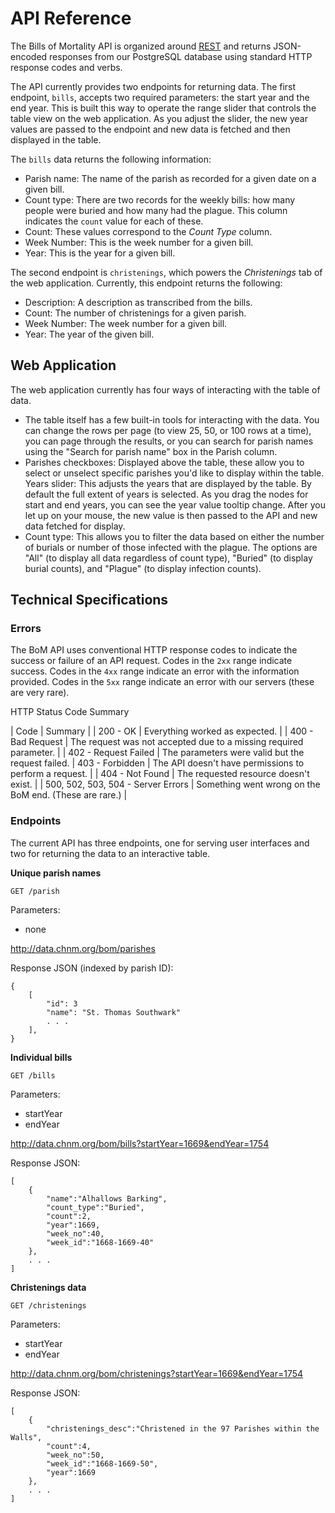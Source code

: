 # API Reference

The Bills of Mortality API is organized around [REST](https://en.wikipedia.org/wiki/Representational_state_transfer) and returns
JSON-encoded responses from our PostgreSQL database using standard HTTP
response codes and verbs. 

The API currently provides two endpoints for returning data. The first
endpoint, `bills`, accepts two required parameters: the start year and the end year. This is built this way to operate the range slider that controls the table view on the web application. As you adjust the slider, the new year values are passed to the endpoint and new data is fetched and then displayed in the table. 

The `bills` data returns the following information: 

- Parish name: The name of the parish as recorded for a given date on a given bill. 
- Count type: There are two records for the weekly bills: how many people were buried and how many had the plague. This column indicates the `count` value for each of these.
- Count: These values correspond to the *Count Type* column. 
- Week Number: This is the week number for a given bill.
- Year: This is the year for a given bill.

The second endpoint is `christenings`, which powers the *Christenings* tab of the web application. Currently, this endpoint returns the following: 

- Description: A description as transcribed from the bills.
- Count: The number of christenings for a given parish.
- Week Number: The week number for a given bill.
- Year: The year of the given bill.

## Web Application

The web application currently has four ways of interacting with the table of data. 

- The table itself has a few built-in tools for interacting with the data. You can change the rows per page (to view 25, 50, or 100 rows at a time), you can page through the results, or you can search for parish names using the "Search for parish name" box in the Parish column.
- Parishes checkboxes: Displayed above the table, these allow you to select or unselect specific parishes you'd like to display within the table. 
Years slider: This adjusts the years that are displayed by the table. By default the full extent of years is selected. As you drag the nodes for start and end years, you can see the year value tooltip change. After you let up on your mouse, the new value is then passed to the API and new data fetched for display. 
- Count type: This allows you to filter the data based on either the number of burials or number of those infected with the plague. The options are "All" (to display all data regardless of count type), "Buried" (to display burial counts), and "Plague" (to display infection counts).

## Technical Specifications

### Errors

The BoM API uses conventional HTTP response codes to indicate the success or failure of an API request. Codes in the `2xx` range indicate success. Codes in the `4xx` range indicate an error with the information provided. Codes in the `5xx` range indicate an error with our servers (these are very rare). 

HTTP Status Code Summary 

| Code  | Summary |
| 200 - OK | Everything worked as expected. |
| 400 - Bad Request | The request was not accepted due to a missing required parameter. |
| 402 - Request Failed | The parameters were valid but the request failed.
| 403 - Forbidden | The API doesn't have permissions to perform a request. |
| 404 - Not Found | The requested resource doesn't exist. |
| 500, 502, 503, 504 - Server Errors | Something went wrong on the BoM end. (These are rare.) |

### Endpoints

The current API has three endpoints, one for serving user interfaces and two for returning the data to an interactive table.

**Unique parish names**

```
GET /parish
```

Parameters: 
- none

<http://data.chnm.org/bom/parishes>

Response JSON (indexed by parish ID):

```
{
    [
        "id": 3
        "name": "St. Thomas Southwark"
        . . .
    ],
}
```

**Individual bills**

```
GET /bills
```

Parameters: 
- startYear
- endYear

<http://data.chnm.org/bom/bills?startYear=1669&endYear=1754>

Response JSON: 

```
[
    {
        "name":"Alhallows Barking",
        "count_type":"Buried",
        "count":2,
        "year":1669,
        "week_no":40,
        "week_id":"1668-1669-40"
    },
    . . .
]
```

**Christenings data**

```
GET /christenings
```

Parameters: 
- startYear
- endYear

<http://data.chnm.org/bom/christenings?startYear=1669&endYear=1754>

Response JSON:

```
[
    {
        "christenings_desc":"Christened in the 97 Parishes within the Walls",
        "count":4,
        "week_no":50,
        "week_id":"1668-1669-50",
        "year":1669
    },
    . . .
]
```
